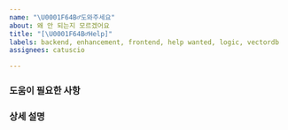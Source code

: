 ```yaml
---
name: "\U0001F64B‍♂️도와주세요"
about: 왜 안 되는지 모르겠어요
title: "[\U0001F64B‍♂️Help]"
labels: backend, enhancement, frontend, help wanted, logic, vectordb
assignees: catuscio

---
```


### 도움이 필요한 사항

### 상세 설명
